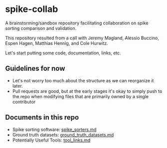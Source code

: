 # spike-collab

A brainstorming/sandbox repository facilitating collaboration on spike sorting comparison and validation.

This repository resulted from a call with Jeremy Magland, Alessio Buccino, Espen Hagen, Matthias Hennig, and Cole Hurwitz.

Let's start putting some code, documentation, links, etc.

## Guidelines for now

* Let's not worry too much about the structure as we can reorganize it later.
* Pull requests are good, but at the early stages it's okay to simply push to the repo when modifying files that are primarily owned by a single contributor

## Documents in this repo

* Spike sorting software: [spike_sorters.md](docs/spike_sorters.md)
* Ground truth datasets: [ground_truth_datasets.md](docs/ground_truth_datasets.md)
* Potentially Useful Tools: [tool_links.md](docs/miscellaneous_links.md)
